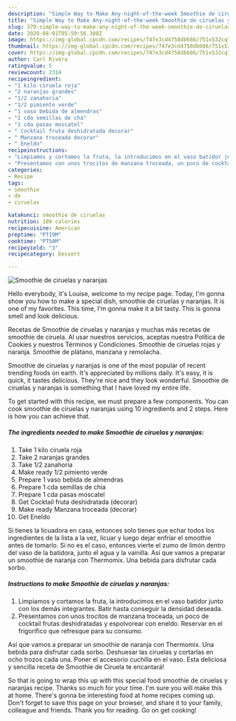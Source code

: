 ```yaml
---
description: "Simple Way to Make Any-night-of-the-week Smoothie de ciruelas y naranjas"
title: "Simple Way to Make Any-night-of-the-week Smoothie de ciruelas y naranjas"
slug: 379-simple-way-to-make-any-night-of-the-week-smoothie-de-ciruelas-y-naranjas
date: 2020-08-01T05:59:56.308Z
image: https://img-global.cpcdn.com/recipes/747e3cd4758db686/751x532cq70/smoothie-de-ciruelas-y-naranjas-foto-principal.jpg
thumbnail: https://img-global.cpcdn.com/recipes/747e3cd4758db686/751x532cq70/smoothie-de-ciruelas-y-naranjas-foto-principal.jpg
cover: https://img-global.cpcdn.com/recipes/747e3cd4758db686/751x532cq70/smoothie-de-ciruelas-y-naranjas-foto-principal.jpg
author: Carl Rivera
ratingvalue: 5
reviewcount: 2314
recipeingredient:
- "1 kilo ciruela roja"
- "2 naranjas grandes"
- "1/2 zanahoria"
- "1/2 pimiento verde"
- "1 vaso bebida de almendras"
- "1 cda semillas de cha"
- "1 cda pasas moscatel"
- " Cocktail fruta deshidratada decorar"
- " Manzana troceada decorar"
- " Eneldo"
recipeinstructions:
- "Limpiamos y cortamos la fruta, la introducimos en el vaso batidor junto con los demás integrantes. Batir hasta conseguir la densidad deseada."
- "Presentamos con unos trocitos de manzana troceada, un poco de cocktail frutas deshidratadas y espolvorear con eneldo. Reservar en el frigorífico que refresque para su consumo."
categories:
- Recipe
tags:
- smoothie
- de
- ciruelas

katakunci: smoothie de ciruelas 
nutrition: 109 calories
recipecuisine: American
preptime: "PT19M"
cooktime: "PT50M"
recipeyield: "3"
recipecategory: Dessert

---
```



![Smoothie de ciruelas y naranjas](https://img-global.cpcdn.com/recipes/747e3cd4758db686/751x532cq70/smoothie-de-ciruelas-y-naranjas-foto-principal.jpg)

Hello everybody, it's Louise, welcome to my recipe page. Today, I'm gonna show you how to make a special dish, smoothie de ciruelas y naranjas. It is one of my favorites. This time, I'm gonna make it a bit tasty. This is gonna smell and look delicious.

Recetas de Smoothie de ciruelas y naranjas y muchas más recetas de smoothie de ciruela. Al usar nuestros servicios, aceptas nuestra Política de Cookies y nuestros Términos y Condiciones. Smoothie de ciruelas rojas y naranja. Smoothie de plátano, manzana y remolacha.

Smoothie de ciruelas y naranjas is one of the most popular of recent trending foods on earth. It's appreciated by millions daily. It's easy, it is quick, it tastes delicious. They're nice and they look wonderful. Smoothie de ciruelas y naranjas is something that I have loved my entire life.


To get started with this recipe, we must prepare a few components. You can cook smoothie de ciruelas y naranjas using 10 ingredients and 2 steps. Here is how you can achieve that.

<!--inarticleads1-->

##### The ingredients needed to make Smoothie de ciruelas y naranjas:

1. Take 1 kilo ciruela roja
1. Take 2 naranjas grandes
1. Take 1/2 zanahoria
1. Make ready 1/2 pimiento verde
1. Prepare 1 vaso bebida de almendras
1. Prepare 1 cda semillas de chía
1. Prepare 1 cda pasas moscatel
1. Get  Cocktail fruta deshidratada (decorar)
1. Make ready  Manzana troceada (decorar)
1. Get  Eneldo


Si tienes la licuadora en casa, entonces solo tienes que echar todos los ingredientes de la lista a la vez, licuar y luego dejar enfríar el smoothie antes de tomarlo. Si no es el caso, entonces vierte el zumo de limón dentro del vaso de la batidora, junto el agua y la vainilla. Así que vamos a preparar un smoothie de naranja con Thermomix. Una bebida para disfrutar cada sorbo. 

<!--inarticleads2-->

##### Instructions to make Smoothie de ciruelas y naranjas:

1. Limpiamos y cortamos la fruta, la introducimos en el vaso batidor junto con los demás integrantes. Batir hasta conseguir la densidad deseada.
1. Presentamos con unos trocitos de manzana troceada, un poco de cocktail frutas deshidratadas y espolvorear con eneldo. Reservar en el frigorífico que refresque para su consumo.


Así que vamos a preparar un smoothie de naranja con Thermomix. Una bebida para disfrutar cada sorbo. Deshuesar las ciruelas y cortarlas en ocho trozos cada una. Poner el accesorio cuchilla en el vaso. Esta deliciosa y sencilla receta de Smoothie de Ciruela te encantará! 

So that is going to wrap this up with this special food smoothie de ciruelas y naranjas recipe. Thanks so much for your time. I'm sure you will make this at home. There's gonna be interesting food at home recipes coming up. Don't forget to save this page on your browser, and share it to your family, colleague and friends. Thank you for reading. Go on get cooking!
